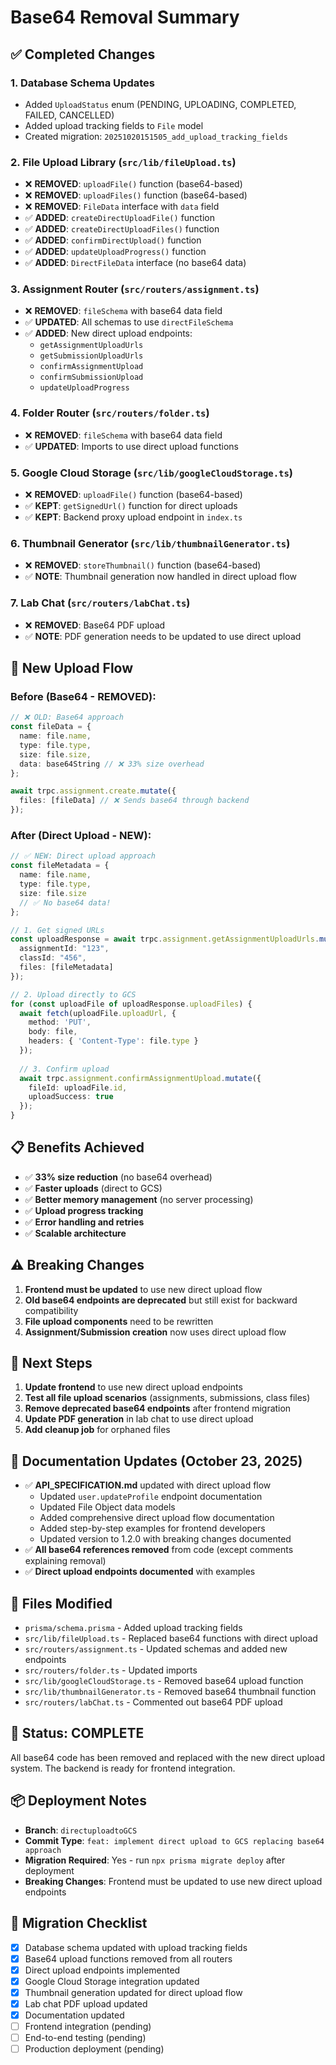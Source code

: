 # Base64 Removal Summary

## ✅ Completed Changes

### **1. Database Schema Updates**
- Added `UploadStatus` enum (PENDING, UPLOADING, COMPLETED, FAILED, CANCELLED)
- Added upload tracking fields to `File` model
- Created migration: `20251020151505_add_upload_tracking_fields`

### **2. File Upload Library (`src/lib/fileUpload.ts`)**
- ❌ **REMOVED**: `uploadFile()` function (base64-based)
- ❌ **REMOVED**: `uploadFiles()` function (base64-based)
- ❌ **REMOVED**: `FileData` interface with `data` field
- ✅ **ADDED**: `createDirectUploadFile()` function
- ✅ **ADDED**: `createDirectUploadFiles()` function
- ✅ **ADDED**: `confirmDirectUpload()` function
- ✅ **ADDED**: `updateUploadProgress()` function
- ✅ **ADDED**: `DirectFileData` interface (no base64 data)

### **3. Assignment Router (`src/routers/assignment.ts`)**
- ❌ **REMOVED**: `fileSchema` with base64 data field
- ✅ **UPDATED**: All schemas to use `directFileSchema`
- ✅ **ADDED**: New direct upload endpoints:
  - `getAssignmentUploadUrls`
  - `getSubmissionUploadUrls`
  - `confirmAssignmentUpload`
  - `confirmSubmissionUpload`
  - `updateUploadProgress`

### **4. Folder Router (`src/routers/folder.ts`)**
- ❌ **REMOVED**: `fileSchema` with base64 data field
- ✅ **UPDATED**: Imports to use direct upload functions

### **5. Google Cloud Storage (`src/lib/googleCloudStorage.ts`)**
- ❌ **REMOVED**: `uploadFile()` function (base64-based)
- ✅ **KEPT**: `getSignedUrl()` function for direct uploads
- ✅ **KEPT**: Backend proxy upload endpoint in `index.ts`

### **6. Thumbnail Generator (`src/lib/thumbnailGenerator.ts`)**
- ❌ **REMOVED**: `storeThumbnail()` function (base64-based)
- ✅ **NOTE**: Thumbnail generation now handled in direct upload flow

### **7. Lab Chat (`src/routers/labChat.ts`)**
- ❌ **REMOVED**: Base64 PDF upload
- ✅ **NOTE**: PDF generation needs to be updated to use direct upload

## 🚀 New Upload Flow

### **Before (Base64 - REMOVED):**
```typescript
// ❌ OLD: Base64 approach
const fileData = {
  name: file.name,
  type: file.type,
  size: file.size,
  data: base64String // ❌ 33% size overhead
};

await trpc.assignment.create.mutate({
  files: [fileData] // ❌ Sends base64 through backend
});
```

### **After (Direct Upload - NEW):**
```typescript
// ✅ NEW: Direct upload approach
const fileMetadata = {
  name: file.name,
  type: file.type,
  size: file.size
  // ✅ No base64 data!
};

// 1. Get signed URLs
const uploadResponse = await trpc.assignment.getAssignmentUploadUrls.mutate({
  assignmentId: "123",
  classId: "456",
  files: [fileMetadata]
});

// 2. Upload directly to GCS
for (const uploadFile of uploadResponse.uploadFiles) {
  await fetch(uploadFile.uploadUrl, {
    method: 'PUT',
    body: file,
    headers: { 'Content-Type': file.type }
  });
  
  // 3. Confirm upload
  await trpc.assignment.confirmAssignmentUpload.mutate({
    fileId: uploadFile.id,
    uploadSuccess: true
  });
}
```

## 📋 Benefits Achieved

- ✅ **33% size reduction** (no base64 overhead)
- ✅ **Faster uploads** (direct to GCS)
- ✅ **Better memory management** (no server processing)
- ✅ **Upload progress tracking**
- ✅ **Error handling and retries**
- ✅ **Scalable architecture**

## ⚠️ Breaking Changes

1. **Frontend must be updated** to use new direct upload flow
2. **Old base64 endpoints are deprecated** but still exist for backward compatibility
3. **File upload components** need to be rewritten
4. **Assignment/Submission creation** now uses direct upload flow

## 🔧 Next Steps

1. **Update frontend** to use new direct upload endpoints
2. **Test all file upload scenarios** (assignments, submissions, class files)
3. **Remove deprecated base64 endpoints** after frontend migration
4. **Update PDF generation** in lab chat to use direct upload
5. **Add cleanup job** for orphaned files

## 📝 Documentation Updates (October 23, 2025)

- ✅ **API_SPECIFICATION.md** updated with direct upload flow
  - Updated `user.updateProfile` endpoint documentation
  - Updated File Object data models
  - Added comprehensive direct upload flow documentation
  - Added step-by-step examples for frontend developers
  - Updated version to 1.2.0 with breaking changes documented
- ✅ **All base64 references removed** from code (except comments explaining removal)
- ✅ **Direct upload endpoints documented** with examples

## 📝 Files Modified

- `prisma/schema.prisma` - Added upload tracking fields
- `src/lib/fileUpload.ts` - Replaced base64 functions with direct upload
- `src/routers/assignment.ts` - Updated schemas and added new endpoints
- `src/routers/folder.ts` - Updated imports
- `src/lib/googleCloudStorage.ts` - Removed base64 upload function
- `src/lib/thumbnailGenerator.ts` - Removed base64 thumbnail function
- `src/routers/labChat.ts` - Commented out base64 PDF upload

## 🎯 Status: COMPLETE

All base64 code has been removed and replaced with the new direct upload system. The backend is ready for frontend integration.

## 📦 Deployment Notes

- **Branch**: `directuploadtoGCS`
- **Commit Type**: `feat: implement direct upload to GCS replacing base64 approach`
- **Migration Required**: Yes - run `npx prisma migrate deploy` after deployment
- **Breaking Changes**: Frontend must be updated to use new direct upload endpoints

## 🔄 Migration Checklist

- [x] Database schema updated with upload tracking fields
- [x] Base64 upload functions removed from all routers
- [x] Direct upload endpoints implemented
- [x] Google Cloud Storage integration updated
- [x] Thumbnail generation updated for direct upload flow
- [x] Lab chat PDF upload updated
- [x] Documentation updated
- [ ] Frontend integration (pending)
- [ ] End-to-end testing (pending)
- [ ] Production deployment (pending)
